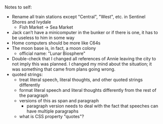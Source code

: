 Notes to self:

* Rename all train stations except "Central", "West", etc. in Sentinel Shores and Ivydale 
  * Fish Market → Sea Market
* Jack can’t have a minicomputer in the bunker or if there is one, it has to be useless to him in some way
* Home computers should be more like C64s
* The moon base is, in fact, a moon colony
  * official name: "Lunar Biosphere"
* Double-check that I changed all references of Annie leaving the city to not imply this was planned. I changed my mind about the situation; it was something that came from plans going wrong.
* quoted strings:
  * treat literal speech, literal thoughts, and other quoted strings differently
  * format literal speech and literal thoughts differently from the rest of the paragraph
  * versions of this as span and paragraph
    * paragraph version needs to deal with the fact that speeches can have multiple paragraphs
  * what is CSS property "quotes"?
